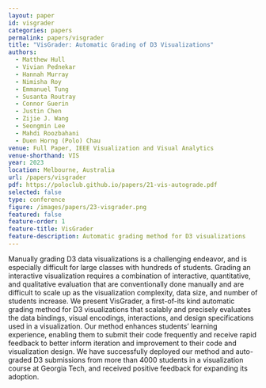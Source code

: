 ```yaml
---
layout: paper
id: visgrader
categories: papers
permalink: papers/visgrader
title: "VisGrader: Automatic Grading of D3 Visualizations"
authors: 
  - Matthew Hull
  - Vivian Pednekar
  - Hannah Murray
  - Nimisha Roy
  - Emmanuel Tung
  - Susanta Routray
  - Connor Guerin
  - Justin Chen
  - Zijie J. Wang
  - Seongmin Lee
  - Mahdi Roozbahani
  - Duen Horng (Polo) Chau
venue: Full Paper, IEEE Visualization and Visual Analytics
venue-shorthand: VIS
year: 2023
location: Melbourne, Australia
url: /papers/visgrader
pdf: https://poloclub.github.io/papers/21-vis-autograde.pdf
selected: false
type: conference
figure: /images/papers/23-visgrader.png
featured: false
feature-order: 1
feature-title: VisGrader
feature-description: Automatic grading method for D3 visualizations
---
```


Manually grading D3 data visualizations is a challenging endeavor, and is especially difficult for large classes with hundreds of students. Grading an interactive visualization requires a combination of interactive, quantitative, and qualitative evaluation that are conventionally done manually and are difficult to scale up as the visualization complexity, data size, and number of students increase. We present VisGrader, a first-of-its kind automatic grading method for D3 visualizations that scalably and precisely evaluates the data bindings, visual encodings, interactions, and design specifications used in a visualization. Our method enhances students’ learning experience, enabling them to submit their code frequently and receive rapid feedback to better inform iteration and improvement to their code and visualization design. We have successfully deployed our method and auto-graded D3 submissions from more than 4000 students in a visualization course at Georgia Tech, and received positive feedback for expanding its adoption.

